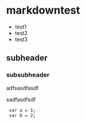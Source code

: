 # markdowntest
- test1
- test2
- test3

## subheader

### subsubheader

adfsasdfasdf

sadfasdfsdf

```
 var a = 1;
 var b = 2;
 
 ```
 
